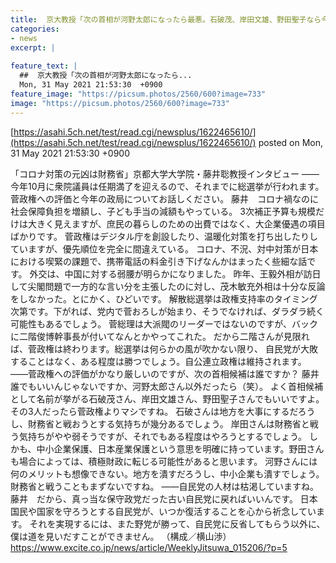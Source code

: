 ```yaml
---
title:  京大教授「次の首相が河野太郎になったら最悪。石破茂、岸田文雄、野田聖子なら今の菅内閣よりはマシ」  
categories:
- news
excerpt: |
  
feature_text: |
  ##  京大教授「次の首相が河野太郎になったら...
  Mon, 31 May 2021 21:53:30  +0900
feature_image: "https://picsum.photos/2560/600?image=733"
image: "https://picsum.photos/2560/600?image=733"
---
```


[https://asahi.5ch.net/test/read.cgi/newsplus/1622465610/](https://asahi.5ch.net/test/read.cgi/newsplus/1622465610/)
posted on Mon, 31 May 2021 21:53:30  +0900

<!--more-->

「コロナ対策の元凶は財務省」京都大学大学院・藤井聡教授インタビュー ——今年10月に衆院議員は任期満了を迎えるので、それまでに総選挙が行われます。菅政権への評価と今年の政局についてお話しください。 藤井　コロナ禍なのに社会保障負担を増額し、子ども手当の減額もやっている。 3次補正予算も規模だけは大きく見えますが、庶民の暮らしのための出費ではなく、大企業優遇の項目ばかりです。 菅政権はデジタル庁を創設したり、温暖化対策を打ち出したりしていますが、優先順位を完全に間違えている。 コロナ、不況、対中対策が日本における喫緊の課題で、携帯電話の料金引き下げなんかはまったく些細な話です。 外交は、中国に対する弱腰が明らかになりました。 昨年、王毅外相が訪日して尖閣問題で一方的な言い分を主張したのに対し、茂木敏充外相は十分な反論をしなかった。とにかく、ひどいです。 解散総選挙は政権支持率のタイミング次第です。下がれば、党内で菅おろしが始まり、そうでなければ、ダラダラ続く可能性もあるでしょう。 菅総理は大派閥のリーダーではないのですが、バックに二階俊博幹事長が付いてなんとかやってこれた。 だから二階さんが見限れば、菅政権は終わります。総選挙は何らかの風が吹かない限り、 自民党が大敗することはなく、ある程度は勝つでしょう。自公連立政権は維持されます。 ——菅政権への評価がかなり厳しいのですが、次の首相候補は誰ですか？ 藤井　誰でもいいんじゃないですか、河野太郎さん以外だったら（笑）。 よく首相候補として名前が挙がる石破茂さん、岸田文雄さん、野田聖子さんでもいいですよ。その3人だったら菅政権よりマシですね。 石破さんは地方を大事にするだろうし、財務省と戦おうとする気持ちが幾分あるでしょう。 岸田さんは財務省と戦う気持ちがやや弱そうですが、それでもある程度はやろうとするでしょう。 しかも、中小企業保護、日本産業保護という意思を明確に持っています。野田さんも場合によっては、積極財政に転じる可能性があると思います。 河野さんには何のメリットも想像できない。地方を潰すだろうし、中小企業も潰すでしょう。財務省と戦うこともまずないですね。 ——自民党の人材は枯渇していますね。 藤井　だから、真っ当な保守政党だった古い自民党に戻ればいいんです。 日本国民や国家を守ろうとする自民党が、いつか復活することを心から祈念しています。 それを実現するには、また野党が勝って、自民党に反省してもらう以外に、僕は道を見いだすことができません。 （構成／横山渉） https://www.excite.co.jp/news/article/WeeklyJitsuwa_015206/?p=5
